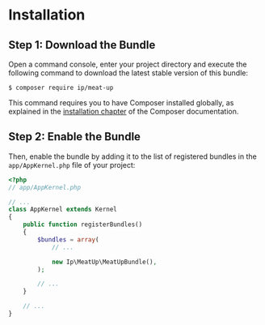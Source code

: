 Installation
============

Step 1: Download the Bundle
---------------------------

Open a command console, enter your project directory and execute the
following command to download the latest stable version of this bundle:

```console
$ composer require ip/meat-up
```

This command requires you to have Composer installed globally, as explained
in the [installation chapter](https://getcomposer.org/doc/00-intro.md)
of the Composer documentation.

Step 2: Enable the Bundle
-------------------------

Then, enable the bundle by adding it to the list of registered bundles
in the `app/AppKernel.php` file of your project:

```php
<?php
// app/AppKernel.php

// ...
class AppKernel extends Kernel
{
    public function registerBundles()
    {
        $bundles = array(
            // ...

            new Ip\MeatUp\MeatUpBundle(),
        );

        // ...
    }

    // ...
}
```